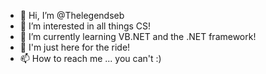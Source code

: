 - 👋 Hi, I’m @Thelegendseb
- 👀 I’m interested in all things CS!
- 🌱 I’m currently learning VB.NET and the .NET framework!
- 💞️ I'm just here for the ride! 
- 📫 How to reach me ... you can't :)

